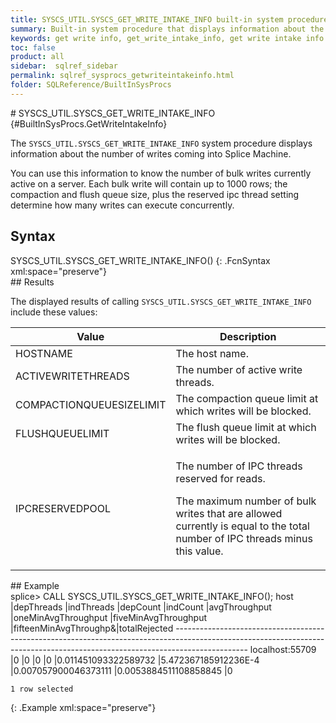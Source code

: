 ```yaml
---
title: SYSCS_UTIL.SYSCS_GET_WRITE_INTAKE_INFO built-in system procedure
summary: Built-in system procedure that displays information about the number of writes coming into Splice Machine.
keywords: get write info, get_write_intake_info, get write intake info
toc: false
product: all
sidebar:  sqlref_sidebar
permalink: sqlref_sysprocs_getwriteintakeinfo.html
folder: SQLReference/BuiltInSysProcs
---
```

<section>
<div class="TopicContent" data-swiftype-index="true" markdown="1">
# SYSCS_UTIL.SYSCS_GET_WRITE_INTAKE_INFO   {#BuiltInSysProcs.GetWriteIntakeInfo}

The `SYSCS_UTIL.SYSCS_GET_WRITE_INTAKE_INFO` system procedure displays
information about the number of writes coming into Splice Machine.

You can use this information to know the number of bulk writes currently
active on a server. Each bulk write will contain up to 1000 rows; the
compaction and flush queue size, plus the reserved ipc thread setting
determine how many writes can execute concurrently.

## Syntax

<div class="fcnWrapperWide" markdown="1">
    SYSCS_UTIL.SYSCS_GET_WRITE_INTAKE_INFO()
{: .FcnSyntax xml:space="preserve"}

</div>
## Results

The displayed results of calling
`SYSCS_UTIL.SYSCS_GET_WRITE_INTAKE_INFO` include these values:

<table summary=" summary=&quot;Columns in Get_Write_Intake_Info results display&quot;">
                <col />
                <col />
                <thead>
                    <tr>
                        <th>Value</th>
                        <th>Description</th>
                    </tr>
                </thead>
                <tbody>
                    <tr>
                        <td class="CodeFont">HOSTNAME
					</td>
                        <td>The host name.</td>
                    </tr>
                    <tr>
                        <td class="CodeFont">ACTIVEWRITETHREADS
					</td>
                        <td>The number of active write threads.</td>
                    </tr>
                    <tr>
                        <td class="CodeFont">COMPACTIONQUEUESIZELIMIT
					</td>
                        <td>The compaction queue limit at which writes will be blocked.</td>
                    </tr>
                    <tr>
                        <td class="CodeFont">FLUSHQUEUELIMIT
					</td>
                        <td>The flush queue limit at which writes will be blocked.</td>
                    </tr>
                    <tr>
                        <td class="CodeFont">IPCRESERVEDPOOL
					</td>
                        <td>
                            <p class="noSpaceAbove">The number of IPC threads reserved for reads. </p>
                            <p>The maximum number of bulk writes that are allowed currently is equal to the total number of IPC threads minus this value.</p>
                        </td>
                    </tr>
                </tbody>
            </table>
## Example

<div class="preWrapperWide" markdown="1">
    splice> CALL SYSCS_UTIL.SYSCS_GET_WRITE_INTAKE_INFO();
    host               |depThreads |indThreads |depCount   |indCount   |avgThroughput         |oneMinAvgThroughput   |fiveMinAvgThroughput  |fifteenMinAvgThroughp&|totalRejected
    ------------------------------------------------------------------------------------------------------------------------------------------------------------------------------
    localhost:55709    |0          |0          |0          |0          |0.011451093322589732  |5.472367185912236E-4  |0.007057900046373111  |0.0053884511108858845 |0
    
    1 row selected
{: .Example xml:space="preserve"}

</div>
</div>
</section>


